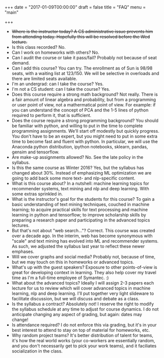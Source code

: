 +++
date = "2017-01-09T00:00:00"
draft = false
title = "FAQ"
menu = "main"

+++

- ~~Where is the instructor today? A CS administrative issue prevents him from attending today.  Hopefully this will be resolved before the Wed lecture.~~
- Is this class recorded? 
  No.
- Can I work on homeworks with others? No.
- Can I audit the course or take it pass/fail?  Probably not because of seat demand.
- Can I add this course?  You can try.  The enrollment as of Sun is 98/98 seats, with a waiting list at 123/150.  We will be selective in overloads and there are limited seats available.
- I'm an undergrad: can I take the course? Yes.
- I'm not a CS student: can I take the course? Yes.
- Does this course require a strong math background?  Not really.  There is a fair amount of linear algebra and probability, but from a programming or user point of view, not a mathermatical point of view.  For example: if you can understand the concept of PCA and the 1-5 lines of python required to perform it, that is sufficient.
- Does the course require a strong programming background?  You should be familiar with python, and willing to put in the time to complete programming assignments.  We'll start off modestly but quickly progress.  You don't have to be an expert, but you might need to put in some extra time to become fast and fluent with python.  In particular, we will use the Anaconda python distribution, ipython notebooks, sklearn, pandas, gensim and tensorflow.
- Are make-up assignments allowed?  No. See the late policy in the syllabus.
- Is this the same course as Winter 2016?  Yes, but the syllabus has changed about 30%.  Instead of emphasizing ML optimization we are going to add back some more text- and nlp-specific content.
- What is this course about?  In a nutshell: machine learning topics for recommender systems, text mining and nlp and deep learning.  With some extras sprinkled in.
- What is the instructor's goal for the students for this course?  To gain a basic understanding of text mining techniques, couched in machine learning; to acquire practical skills for text processing and machine learning in python and tensorflow; to improve scholarship skills by preparing a research paper and participating in the advanced topics lectures.
- But that's not about "web search..."?  Correct. This course was created over a decade ago.  In the interim, web has become synonymous with "scale" and text mining has evolved into ML and recommender systems.  As such, we adjusted the syllabus last year to reflect these newer emphases.
- Will we cover graphs and social media?  Probably not, because of time, but we may touch on this in homeworks or advanced topics.
- What's up with the guest speakers?  Exposure to other points-of-view is great for developing context in learning.  They also help cover my travel time as I'm a full-time employee of Symantec. :)
- What about the advanced topics?  Ideally I will assign 2-3 papers each lecture for us to review which will cover advanced topics in machine learning, nlp and deep learning.  I'll put together very light slideware to facilitate discussion, but we will discuss and debate as a class.
- Is the syllabus a contract? Absolutely not!  I reserve the right to modify the syllabus schedule at any time to adjust for course dynamics.  I do not anticipate changing any aspect of grading, but again: dates may change!
- Is attendance required?  I do not enforce this via grading, but it's in your best interest to attend to stay on top of material for homeworks, etc.
- Why random project teams?  It's better distribution of talent for teams, it's how the real world works (your co-workers are essentially random, and you don't necessarily get to pick your work teams), and it faciliates socialization in the class. 


